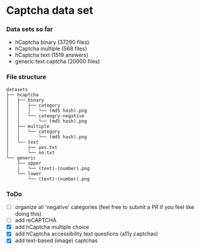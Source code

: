 # Captcha data set

### Data sets so far
- hCaptcha binary (37290 files)
- hCaptcha multiple (568 files)
- hCaptcha text (1519 answers)
- generic text captcha (20000 files)

### File structure
```
datasets
├── hcaptcha
│   ├── binary
│   │   ├── category
│   │   │   └── (md5 hash).png
│   │   └── cateogry-negative
│   │       └── (md5 hash).png
│   ├── multiple
│   │   └── category
│   │       └── (md5 hash).png
│   └── text
│       ├── yes.txt
│       └── no.txt
└── generic
    ├── upper
    │   └── (text)-(number).png
    └── lower
        └── (text)-(number).png
```

### ToDo
- [ ] organize all 'negative' categories (feel free to submit a PR if you feel like doing this)
- [ ] add reCAPTCHA
- [x] add hCaptcha multiple choice
- [x] add hCaptcha accessibility text questions (a11y captchas)
- [x] add text-based (image) captchas